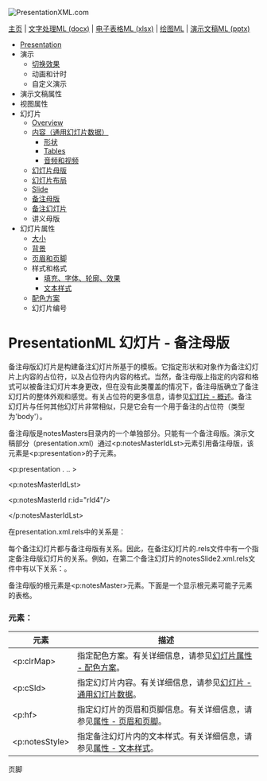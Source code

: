 ![PresentationXML.com](pptxImages\PresentationMLBanner.png)

[主页](index.md) | [文字处理ML (docx)](anatomyofOOXML.md) | [电子表格ML (xlsx)](anatomyofOOXML-xlsx.md) | [绘图ML](drwOverview.md) | [演示文稿ML (pptx)](anatomyofOOXML-pptx.md)

- [Presentation](prPresentation.md)
- 演示
  - [切换效果](prSlide-transitions.md)
  - 动画和计时
  - 自定义演示
- 演示文稿属性
- 视图属性
- 幻灯片
  - [Overview](prSlide.md)
  - [内容（通用幻灯片数据）](prCommonSlideData.md)
    - [形状](prSlide-shapeTree.md)
    - [Tables](drwTable.md)
    - [音频和视频](prSlide-multiMedia.md)
  - [幻灯片母版](prSlideMaster.md)
  - [幻灯片布局](prSlideLayout.md)
  - [Slide](prPresentationSlide.md)
  - [备注母版](prNotesMaster.md)
  - [备注幻灯片](prNotesSlide.md)
  - 讲义母版
- 幻灯片属性
  - [大小](prSlide-size.md)
  - [背景](prSlide-background.md)
  - [页眉和页脚](prSlide-footer.md)
  - 样式和格式
    - [填充、字体、轮廓、效果](prSlide-styles-themes.md)
    - [文本样式](prSlide-styles-textStyles.md)
  - [配色方案](prSlide-color.md)
  - 幻灯片编号

# PresentationML 幻灯片 - 备注母版

备注母版幻灯片是构建备注幻灯片所基于的模板。它指定形状和对象作为备注幻灯片上内容的占位符，以及占位符内内容的格式。当然，备注母版上指定的内容和格式可以被备注幻灯片本身更改，但在没有此类覆盖的情况下，备注母版确立了备注幻灯片的整体外观和感觉。有关占位符的更多信息，请参见[幻灯片 - 概述](prSlide.md)。备注幻灯片与任何其他幻灯片非常相似，只是它会有一个用于备注的占位符（类型为'body'）。

备注母版是notesMasters目录内的一个单独部分。只能有一个备注母版。演示文稿部分（presentation.xml）通过<p:notesMasterIdLst>元素引用备注母版，该元素是<p:presentation>的子元素。

<p:presentation . .. >

<p:notesMasterIdLst>

<p:notesMasterId r:id="rId4"/>

</p:notesMasterIdLst>

在presentation.xml.rels中的关系是：<Relationship Id="rId4" Type="http://schemas.openxmlformats.org/officeDocument/2006/relationships/notesMaster" Target="/notesMasters/notesMaster1.xml"/>

每个备注幻灯片都与备注母版有关系。因此，在备注幻灯片的.rels文件中有一个指定备注母版幻灯片的关系。例如，在第二个备注幻灯片的notesSlide2.xml.rels文件中有以下关系：<Relationship Id="rId1" Type="http://schemas.openxmlformats.org/officeDocument/2006/relationships/notesMaster" Target="../notesMasters/notesMaster1.xml"/>。

备注母版的根元素是<p:notesMaster>元素。下面是一个显示根元素可能子元素的表格。

### 元素：

| 元素           | 描述                                                                                              |
| -------------- | ------------------------------------------------------------------------------------------------- |
| <p:clrMap>     | 指定配色方案。有关详细信息，请参见[幻灯片属性 - 配色方案](prSlide-color.md)。                     |
| <p:cSld>       | 指定幻灯片内容。有关详细信息，请参见[幻灯片 - 通用幻灯片数据](prCommonSlideData.md)。             |
| <p:hf>         | 指定幻灯片的页眉和页脚信息。有关详细信息，请参见[属性 - 页眉和页脚](prSlide-footer.md)。          |
| <p:notesStyle> | 指定备注幻灯片内的文本样式。有关详细信息，请参见[属性 - 文本样式](prSlide-styles-textStyles.md)。 |

页脚
